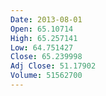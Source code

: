 ```yaml
---
Date: 2013-08-01
Open: 65.10714
High: 65.257141
Low: 64.751427
Close: 65.239998
Adj Close: 51.17902
Volume: 51562700
---
```

